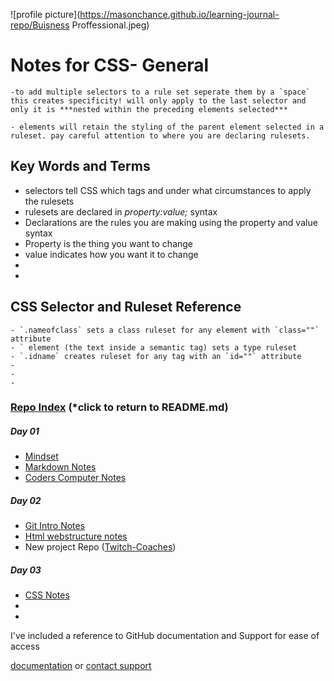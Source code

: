 ![profile picture](https://masonchance.github.io/learning-journal-repo/Buisness Proffessional.jpeg)


# Notes for CSS- General
    -to add multiple selectors to a rule set seperate them by a `space` this creates specificity! will only apply to the last selector and only it is ***nested within the preceding elements selected***
    
    - elements will retain the styling of the parent element selected in a ruleset. pay careful attention to where you are declaring rulesets.


## Key Words and Terms
   - selectors tell CSS which tags and under what circumstances to apply the rulesets
   - rulesets are declared in *property:value;* syntax
   - Declarations are the rules you are making using the property and value syntax
   - Property is the thing you want to change
   - value indicates how you want it to change
   -
   -

## CSS Selector and Ruleset Reference
    - `.nameofclass` sets a class ruleset for any element with `class=""` attribute
    - ` element (the text inside a semantic tag) sets a type ruleset
    - `.idname` creates ruleset for any tag with an `id=""` attribute
    -
    -
    -



### [Repo Index](https://masonchance.github.io/learning-journal-repo/) (*click to return to README.md)

##### Day 01

- [Mindset](https://masonchance.github.io/learning-journal-repo/main-page)
- [Markdown Notes](https://masonchance.github.io/learning-journal-repo/markdown-notes/)
- [Coders Computer Notes](https://masonchance.github.io/learning-journal-repo/the-coders-computer-notes/)

##### Day 02

 - [Git Intro Notes](https://masonchance.github.io/learning-journal-repo/git-intro-notes/)
 - [Html webstructure notes](https://masonchance.github.io/learning-journal-repo/Html-webstructure-notes/)
 - New project Repo ([Twitch-Coaches](https://masonchance.github.io/twitch-coaches/))

##### Day 03

- [CSS Notes](https://masonchance.github.io/learning-journal-repo/css-notes/)
-
-

I've included a reference to GitHub documentation and Support for ease of access

[documentation](https://help.github.com/categories/github-pages-basics/) or [contact support](https://github.com/contact)
